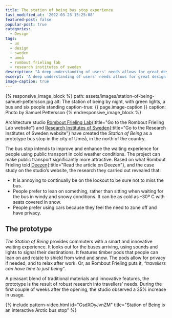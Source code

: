```yaml
---
title: The station of being bus stop experience
last_modified_at: '2022-03-23 15:25:08'
featured-post: false
popular-post: true
categories:
  - Design
tags:
  - ux
  - design
  - sweden
  - umeå
  - rombout frieling lab
  - research institutes of sweden
description: "A deep understanding of users' needs allows for great design and innovation. The station of being bus stop improves the waiting experience for travellers."
excerpt: 'A deep understanding of users’ needs allows for great design and innovation. The station of being bus stop improves the waiting experience for travellers.'
image-caption: true
---
```

{% responsive_image_block %}
  path: assets/images/station-of-being-samuel-pettersson.jpg
  alt: The station of being by night, with green lights, a bus and six people standing
  caption-true: {{ page.image-caption }}
  caption: Photo by Samuel Pettersson
{% endresponsive_image_block %}

Architecture studio [Rombout Frieling Lab](http://www.rombout.design/station-of-being.html){:title="Go to the Rombout Frieling Lab website"} and [Research Institutes of Sweden](https://www.ri.se/en){:title="Go to the Research Institutes of Sweden website"} have created the _Station of Being_ as a prototype bus stop in the city of Umeå, in the north of the country.

The bus stop intends to improve and enhance the waiting experience for people using public transport in cold weather conditions. The project can make public transport significantly more attractive. Based on what Rombout Frieling told [Deezen](https://www.dezeen.com/2019/12/11/rombout-frieling-lab-arctic-bus-stop-umea-sweden/){:title="Read the article on Deezen"}, and the case study on the studio’s website, the research they carried out revealed that:

<ul class="smd-ul">
<li>It is annoying to continually be on the lookout to be sure not to miss the bus.</li>
<li>People prefer to lean on something, rather than sitting when waiting for the bus in windy and snowy conditions. It can be as cold as –30º C with seats covered in snow.</li>
<li>People prefer using cars because they feel the need to zone off and have privacy.</li>
</ul>

## The prototype

_The Station of Being_ provides commuters with a smart and innovative waiting experience. It looks out for the buses arriving, using sounds and lights to signal their destinations. It features timber pods that people can lean on and rotate to shield from wind and snow. The pods allow for privacy if needed, and to relax after work. Or, as Rombout Frieling puts it, *“travellers can have time to just being”*.

A pleasant blend of traditional materials and innovative features, the prototype is the result of robust research into travellers’ needs. During the first couple of weeks after the opening, the studio observed a 35% increase in usage.

{% include pattern-video.html id="GsdXOyJvnZM" title="Station of Being is an interactive Arctic bus stop" %}
